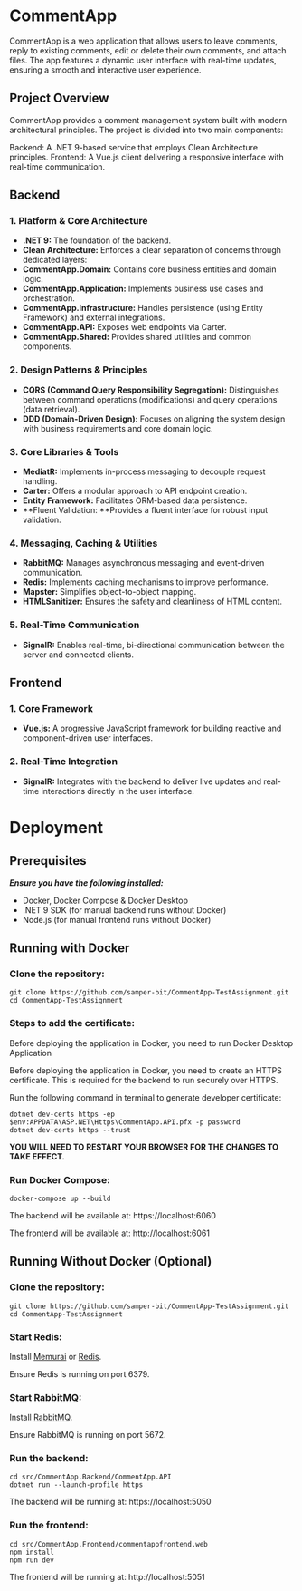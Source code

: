 # CommentApp

CommentApp is a web application that allows users to leave comments, reply to existing comments, edit or delete their own comments, and attach files. The app features a dynamic user interface with real-time updates, ensuring a smooth and interactive user experience.        

## Project Overview

CommentApp provides a comment management system built with modern architectural principles. The project is divided into two main components:

Backend: A .NET 9-based service that employs Clean Architecture principles.
Frontend: A Vue.js client delivering a responsive interface with real-time communication.

## Backend

### 1. Platform & Core Architecture
- **.NET 9:** The foundation of the backend.
- **Clean Architecture:** Enforces a clear separation of concerns through dedicated layers:
- **CommentApp.Domain:** Contains core business entities and domain logic.
- **CommentApp.Application:** Implements business use cases and orchestration.
- **CommentApp.Infrastructure:** Handles persistence (using Entity Framework) and external integrations.
- **CommentApp.API:** Exposes web endpoints via Carter.
- **CommentApp.Shared:** Provides shared utilities and common components.

### 2. Design Patterns & Principles
- **CQRS (Command Query Responsibility Segregation):** Distinguishes between command operations (modifications) and query operations (data retrieval).
- **DDD (Domain-Driven Design):** Focuses on aligning the system design with business requirements and core domain logic.

### 3. Core Libraries & Tools
- **MediatR:** Implements in-process messaging to decouple request handling.
- **Carter:** Offers a modular approach to API endpoint creation.
- **Entity Framework:** Facilitates ORM-based data persistence.
- **Fluent Validation: **Provides a fluent interface for robust input validation.

### 4. Messaging, Caching & Utilities
- **RabbitMQ:** Manages asynchronous messaging and event-driven communication.
- **Redis:** Implements caching mechanisms to improve performance.
- **Mapster:** Simplifies object-to-object mapping.
- **HTMLSanitizer:** Ensures the safety and cleanliness of HTML content.

### 5. Real-Time Communication
- **SignalR:** Enables real-time, bi-directional communication between the server and connected clients.

## Frontend

### 1. Core Framework
- **Vue.js:** A progressive JavaScript framework for building reactive and component-driven user interfaces.
### 2. Real-Time Integration
- **SignalR:** Integrates with the backend to deliver live updates and real-time interactions directly in the user interface.

# Deployment

## Prerequisites
***Ensure you have the following installed:***

- Docker, Docker Compose & Docker Desktop
- .NET 9 SDK (for manual backend runs without Docker)
- Node.js (for manual frontend runs without Docker)

## Running with Docker

### Clone the repository:

    git clone https://github.com/samper-bit/CommentApp-TestAssignment.git
    cd CommentApp-TestAssignment

### Steps to add the certificate:
Before deploying the application in Docker, you need to run Docker Desktop Application

Before deploying the application in Docker, you need to create an HTTPS certificate. This is required for the backend to run securely over HTTPS.

Run the following command in terminal to generate developer certificate:

    dotnet dev-certs https -ep $env:APPDATA\ASP.NET\Https\CommentApp.API.pfx -p password
	dotnet dev-certs https --trust

**YOU WILL NEED TO RESTART YOUR BROWSER FOR THE CHANGES TO TAKE EFFECT.**

### Run Docker Compose:

    docker-compose up --build

The backend will be available at: https://localhost:6060

The frontend will be available at: http://localhost:6061

## Running Without Docker (Optional)


### Clone the repository:
    git clone https://github.com/samper-bit/CommentApp-TestAssignment.git
    cd CommentApp-TestAssignment
	
### Start Redis:

Install [Memurai](http://https://www.memurai.com/get-memurai "Memurai") or [Redis](https://redis.io/downloads/ "Redis").

Ensure Redis is running on port 6379.

### Start RabbitMQ:

Install [RabbitMQ](https://www.rabbitmq.com/docs/download "RabbitMQ").

Ensure RabbitMQ is running on port 5672.

### Run the backend:
    cd src/CommentApp.Backend/CommentApp.API
    dotnet run --launch-profile https
The backend will be running at: https://localhost:5050

### Run the frontend:
    cd src/CommentApp.Frontend/commentappfrontend.web
    npm install
    npm run dev
The frontend will be running at: http://localhost:5051

